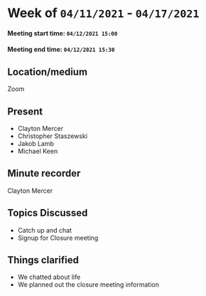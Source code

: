 
#  Week of `04/11/2021` - `04/17/2021`
####  Meeting start time: `04/12/2021 15:00`
####  Meeting end time: `04/12/2021 15:30`
##  Location/medium
Zoom

## Present
- Clayton Mercer 
- Christopher Staszewski
- Jakob Lamb
- Michael Keen

## Minute recorder
Clayton Mercer

## Topics Discussed
- Catch up and chat
- Signup for Closure meeting

## Things clarified
- We chatted about life 
- We planned out the closure meeting information